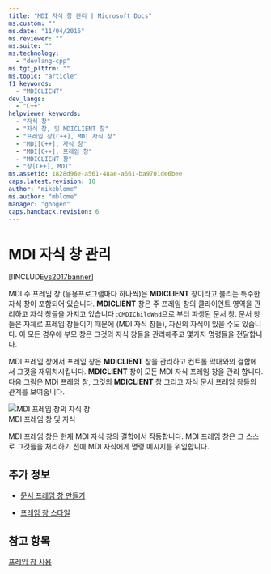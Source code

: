```yaml
---
title: "MDI 자식 창 관리 | Microsoft Docs"
ms.custom: ""
ms.date: "11/04/2016"
ms.reviewer: ""
ms.suite: ""
ms.technology: 
  - "devlang-cpp"
ms.tgt_pltfrm: ""
ms.topic: "article"
f1_keywords: 
  - "MDICLIENT"
dev_langs: 
  - "C++"
helpviewer_keywords: 
  - "자식 창"
  - "자식 창, 및 MDICLIENT 창"
  - "프레임 창[C++], MDI 자식 창"
  - "MDI[C++], 자식 창"
  - "MDI[C++], 프레임 창"
  - "MDICLIENT 창"
  - "창[C++], MDI"
ms.assetid: 1828d96e-a561-48ae-a661-ba9701de6bee
caps.latest.revision: 10
author: "mikeblome"
ms.author: "mblome"
manager: "ghogen"
caps.handback.revision: 6
---
```

# MDI 자식 창 관리
[!INCLUDE[vs2017banner](../assembler/inline/includes/vs2017banner.md)]

MDI 주 프레임 창 \(응용프로그램마다 하나씩\)은 **MDICLIENT** 창이라고 불리는 특수한 자식 창이 포함되어 있습니다.  **MDICLIENT** 창은 주 프레임 창의 클라이언트 영역을 관리하고 자식 창들을 가지고 있습니다 :`CMDIChildWnd`으로 부터 파생된 문서 창.  문서 창들은 자체로 프레임 창들이기 때문에 \(MDI 자식 창들\), 자신의 자식이 있을 수도 있습니다.   이 모든 경우에 부모 창은 그것의 자식 창들을 관리해주고 몇가지 명령들을 전달합니다.  
  
 MDI 프레임 창에서 프레임 창은 **MDICLIENT** 창을 관리하고 컨트롤 막대와의 결합에서 그것을 재위치시킵니다.  **MDICLIENT** 창이 모든 MDI 자식 프레임 창을 관리 합니다.  다음 그림은 MDI 프레임 창, 그것의 **MDICLIENT** 창 그리고 자식 문서 프레임 창들의 관계를 보여줍니다.  
  
 ![MDI 프레임 창의 자식 창](../mfc/media/vc37gb1.png "vc37GB1")  
MDI 프레임 창 및 자식  
  
 MDI 프레임 창은 현재 MDI 자식 창의 결합에서 작동합니다.  MDI 프레임 창은 그 스스로 그것들을 처리하기 전에 MDI 자식에게 명령 메시지를 위임합니다.  
  
## 추가 정보  
  
-   [문서 프레임 창 만들기](../mfc/creating-document-frame-windows.md)  
  
-   [프레임 창 스타일](../mfc/frame-window-styles-cpp.md)  
  
## 참고 항목  
 [프레임 창 사용](../mfc/using-frame-windows.md)